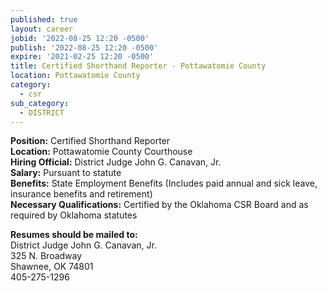 ```yaml
---
published: true
layout: career
jobid: '2022-08-25 12:20 -0500'
publish: '2022-08-25 12:20 -0500'
expire: '2021-02-25 12:20 -0500'
title: Certified Shorthand Reporter - Pottawatomie County
location: Pottawatomie County
category:
  - csr
sub_category:
  - DISTRICT
---
```

**Position:** Certified Shorthand Reporter  
**Location:** Pottawatomie County Courthouse  
**Hiring Official:**  District Judge John G. Canavan, Jr.  
**Salary:** Pursuant to statute  
**Benefits:** State Employment Benefits (Includes paid annual and sick leave, insurance benefits and retirement)  
**Necessary Qualifications:** Certified by the Oklahoma CSR Board and as required by Oklahoma statutes

**Resumes should be mailed to:**  
District Judge John G. Canavan, Jr.  
325 N. Broadway  
Shawnee, OK  74801  
405-275-1296  

